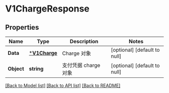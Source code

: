 # V1ChargeResponse

## Properties
Name | Type | Description | Notes
------------ | ------------- | ------------- | -------------
**Data** | [***V1Charge**](v1Charge.md) | Charge 对象 | [optional] [default to null]
**Object** | **string** | 支付凭据 charge 对象 | [optional] [default to null]

[[Back to Model list]](../README.md#documentation-for-models) [[Back to API list]](../README.md#documentation-for-api-endpoints) [[Back to README]](../README.md)


